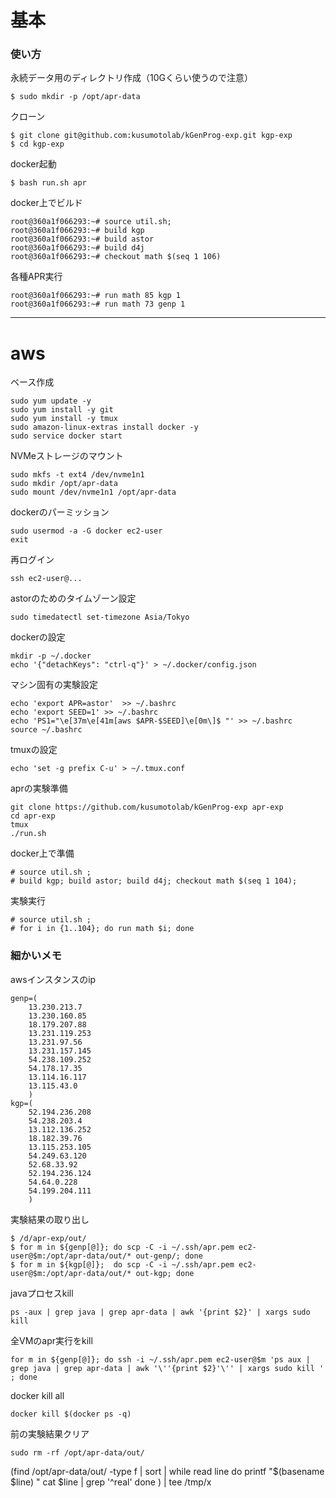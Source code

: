 # 基本

### 使い方

永続データ用のディレクトリ作成（10Gくらい使うので注意）
```shell
$ sudo mkdir -p /opt/apr-data
```

クローン
```shell
$ git clone git@github.com:kusumotolab/kGenProg-exp.git kgp-exp
$ cd kgp-exp
```

docker起動
```shell
$ bash run.sh apr
```

docker上でビルド
```shell
root@360a1f066293:~# source util.sh;
root@360a1f066293:~# build kgp
root@360a1f066293:~# build astor
root@360a1f066293:~# build d4j
root@360a1f066293:~# checkout math $(seq 1 106)
```

各種APR実行
```shell
root@360a1f066293:~# run math 85 kgp 1
root@360a1f066293:~# run math 73 genp 1
```


----
# aws

ベース作成
```shell
sudo yum update -y
sudo yum install -y git
sudo yum install -y tmux
sudo amazon-linux-extras install docker -y
sudo service docker start
```

NVMeストレージのマウント
```shell
sudo mkfs -t ext4 /dev/nvme1n1
sudo mkdir /opt/apr-data
sudo mount /dev/nvme1n1 /opt/apr-data
```

dockerのパーミッション
```shell
sudo usermod -a -G docker ec2-user
exit
```

再ログイン
```shell
ssh ec2-user@...
```

astorのためのタイムゾーン設定
```shell
sudo timedatectl set-timezone Asia/Tokyo
```

dockerの設定
```shell
mkdir -p ~/.docker
echo '{"detachKeys": "ctrl-q"}' > ~/.docker/config.json
```

マシン固有の実験設定
```shell
echo 'export APR=astor'  >> ~/.bashrc
echo 'export SEED=1' >> ~/.bashrc
echo 'PS1="\e[37m\e[41m[aws $APR-$SEED]\e[0m\]$ "' >> ~/.bashrc
source ~/.bashrc
```

tmuxの設定
```shell
echo 'set -g prefix C-u' > ~/.tmux.conf
```

aprの実験準備
```shell
git clone https://github.com/kusumotolab/kGenProg-exp apr-exp
cd apr-exp
tmux
./run.sh
```

docker上で準備
```shell
# source util.sh ;
# build kgp; build astor; build d4j; checkout math $(seq 1 104);
```

実験実行
```shell
# source util.sh ;
# for i in {1..104}; do run math $i; done
```


### 細かいメモ

awsインスタンスのip
```shell
genp=(
    13.230.213.7
    13.230.160.85
    18.179.207.88
    13.231.119.253
    13.231.97.56
    13.231.157.145
    54.238.109.252
    54.178.17.35
    13.114.16.117
    13.115.43.0
    )
kgp=(
    52.194.236.208
    54.238.203.4
    13.112.136.252
    18.182.39.76
    13.115.253.105
    54.249.63.120
    52.68.33.92
    52.194.236.124
    54.64.0.228
    54.199.204.111
    )
```


実験結果の取り出し
```shell
$ /d/apr-exp/out/
$ for m in ${genp[@]}; do scp -C -i ~/.ssh/apr.pem ec2-user@$m:/opt/apr-data/out/* out-genp/; done
$ for m in ${kgp[@]};  do scp -C -i ~/.ssh/apr.pem ec2-user@$m:/opt/apr-data/out/* out-kgp; done
```


javaプロセスkill
```shell
ps -aux | grep java | grep apr-data | awk '{print $2}' | xargs sudo kill
```

全VMのapr実行をkill
```shell
for m in ${genp[@]}; do ssh -i ~/.ssh/apr.pem ec2-user@$m 'ps aux | grep java | grep apr-data | awk '\''{print $2}'\'' | xargs sudo kill ' ; done
```

docker kill all
```shell
docker kill $(docker ps -q)
```

前の実験結果クリア
```shell
sudo rm -rf /opt/apr-data/out/
```

(find /opt/apr-data/out/ -type f | sort | while read line
do
  printf "$(basename $line) "
  cat $line | grep '^real'
done
) | tee /tmp/x
